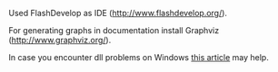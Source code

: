 Used FlashDevelop as IDE (<a href="http://www.flashdevelop.org/">http://www.flashdevelop.org/</a>).

For generating graphs in documentation install Graphviz (<a href="http://www.graphviz.org/">http://www.graphviz.org/</a>). 

In case you encounter dll problems on Windows <a href="http://superuser.com/questions/539923/graphviz-installation-does-not-work-dll-errors">this article</a> may help.
